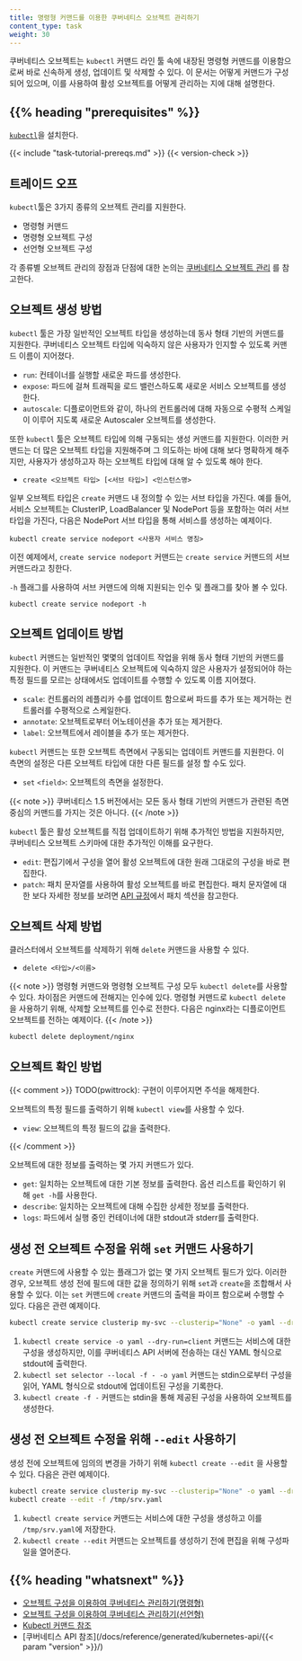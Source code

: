 ```yaml
---
title: 명령형 커맨드를 이용한 쿠버네티스 오브젝트 관리하기
content_type: task
weight: 30
---
```


<!-- overview -->
쿠버네티스 오브젝트는 `kubectl` 커맨드 라인 툴 속에 내장된 명령형 커맨드를 이용함으로써
바로 신속하게 생성, 업데이트 및 삭제할 수 있다. 이 문서는 어떻게 커맨드가 구성되어 있으며,
이를 사용하여 활성 오브젝트를 어떻게 관리하는 지에 대해 설명한다.


## {{% heading "prerequisites" %}}

[`kubectl`](/ko/docs/tasks/tools/)을 설치한다.

{{< include "task-tutorial-prereqs.md" >}} {{< version-check >}}



<!-- steps -->

## 트레이드 오프

`kubectl`툴은 3가지 종류의 오브젝트 관리를 지원한다.

* 명령형 커맨드
* 명령형 오브젝트 구성
* 선언형 오브젝트 구성

각 종류별 오브젝트 관리의 장점과 단점에 대한 논의는 [쿠버네티스 오브젝트 관리](/ko/docs/concepts/overview/working-with-objects/object-management/)
를 참고한다.

## 오브젝트 생성 방법

`kubectl` 툴은 가장 일반적인 오브젝트 타입을 생성하는데 동사 형태 기반의 커맨드를
지원한다. 쿠버네티스 오브젝트 타입에 익숙하지 않은 사용자가 인지할 수 있도록 커맨드
이름이 지어졌다.

- `run`: 컨테이너를 실행할 새로운 파드를 생성한다.
- `expose`: 파드에 걸쳐 트래픽을 로드 밸런스하도록 새로운 서비스 오브젝트를 생성한다.
- `autoscale`: 디플로이먼트와 같이, 하나의 컨트롤러에 대해 자동으로 수평적 스케일이 이루어 지도록 새로운 Autoscaler 오브젝트를 생성한다.

또한 `kubectl` 툴은 오브젝트 타입에 의해 구동되는 생성 커맨드를 지원한다.
이러한 커맨드는 더 많은 오브젝트 타입을 지원해주며 그 의도하는 바에 대해
보다 명확하게 해주지만, 사용자가 생성하고자 하는 오브젝트 타입에 대해
알 수 있도록 해야 한다.

- `create <오브젝트 타입> [<서브 타입>] <인스턴스명>`

일부 오브젝트 타입은 `create` 커맨드 내 정의할 수 있는 서브 타입을 가진다.
예를 들어, 서비스 오브젝트는 ClusterIP, LoadBalancer 및 NodePort 등을
포함하는 여러 서브 타입을 가진다, 다음은 NodePort 서브 타입을 통해 서비스를
생성하는 예제이다.

```shell
kubectl create service nodeport <사용자 서비스 명칭>
```

이전 예제에서, `create service nodeport` 커맨드는
`create service` 커맨드의 서브 커맨드라고 칭한다.

`-h` 플래그를 사용하여 서브 커맨드에 의해 지원되는 인수 및 플래그를
찾아 볼 수 있다.

```shell
kubectl create service nodeport -h
```

## 오브젝트 업데이트 방법

`kubectl` 커맨드는 일반적인 몇몇의 업데이트 작업을 위해 동사 형태 기반의 커맨드를 지원한다.
이 커맨드는 쿠버네티스 오브젝트에 익숙하지 않은 사용자가 설정되어야
하는 특정 필드를 모르는 상태에서도 업데이트를 수행할 수 있도록
이름 지어졌다.

- `scale`: 컨트롤러의 레플리카 수를 업데이트 함으로써 파드를 추가 또는 제거하는 컨트롤러를 수평적으로 스케일한다.
- `annotate`: 오브젝트로부터 어노테이션을 추가 또는 제거한다.
- `label`: 오브젝트에서 레이블을 추가 또는 제거한다.

`kubectl` 커맨드는 또한 오브젝트 측면에서 구동되는 업데이트 커맨드를 지원한다.
이 측면의 설정은 다른 오브젝트 타입에 대한 다른 필드를 설정 할 수도 있다.

- `set` `<field>`: 오브젝트의 측면을 설정한다.

{{< note >}}
쿠버네티스 1.5 버전에서는 모든 동사 형태 기반의 커맨드가 관련된 측면 중심의 커맨드를 가지는 것은 아니다.
{{< /note >}}

`kubectl` 툴은 활성 오브젝트를 직접 업데이트하기 위해 추가적인 방법을 지원하지만,
쿠버네티스 오브젝트 스키마에 대한 추가적인 이해를 요구한다.

- `edit`: 편집기에서 구성을 열어 활성 오브젝트에 대한 원래 그대로의 구성을 바로 편집한다.
- `patch`: 패치 문자열를 사용하여 활성 오브젝트를 바로 편집한다.
패치 문자열에 대한 보다 자세한 정보를 보려면
[API 규정](https://git.k8s.io/community/contributors/devel/sig-architecture/api-conventions.md#patch-operations)에서 패치 섹션을 참고한다.

## 오브젝트 삭제 방법

클러스터에서 오브젝트를 삭제하기 위해 `delete` 커맨드을 사용할 수 있다.

- `delete <타입>/<이름>`

{{< note >}}
명령형 커맨드와 명령형 오브젝트 구성 모두 `kubectl delete`를 사용할 수
있다. 차이점은 커맨드에 전해지는 인수에 있다. 명령형 커맨드로
`kubectl delete`을 사용하기 위해, 삭제할 오브젝트를 인수로 전한다.
다음은 nginx라는 디플로이먼트 오브젝트를 전하는 예제이다.
{{< /note >}}

```shell
kubectl delete deployment/nginx
```

## 오브젝트 확인 방법

{{< comment >}}
TODO(pwittrock): 구현이 이루어지면 주석을 해제한다.

오브젝트의 특정 필드를 출력하기 위해 `kubectl view`를 사용할 수 있다.

- `view`: 오브젝트의 특정 필드의 값을 출력한다.

{{< /comment >}}



오브젝트에 대한 정보를 출력하는 몇 가지 커맨드가 있다.

- `get`: 일치하는 오브젝트에 대한 기본 정보를 출력한다. 옵션 리스트를 확인하기 위해 `get -h`를 사용한다.
- `describe`: 일치하는 오브젝트에 대해 수집한 상세한 정보를 출력한다.
- `logs`: 파드에서 실행 중인 컨테이너에 대한 stdout과 stderr를 출력한다.

## 생성 전 오브젝트 수정을 위해 `set` 커맨드 사용하기

`create` 커맨드에 사용할 수 있는 플래그가 없는 몇 가지 오브젝트
필드가 있다. 이러한 경우, 오브젝트 생성 전에 필드에 대한 값을
정의하기 위해 `set`과 `create`을 조합해서 사용할 수 있다.
이는 `set` 커맨드에 `create` 커맨드의 출력을 파이프 함으로써 수행할 수 있다.
다음은 관련 예제이다.

```sh
kubectl create service clusterip my-svc --clusterip="None" -o yaml --dry-run=client | kubectl set selector --local -f - 'environment=qa' -o yaml | kubectl create -f -
```

1. `kubectl create service -o yaml --dry-run=client` 커맨드는 서비스에 대한 구성을 생성하지만, 이를 쿠버네티스 API 서버에 전송하는 대신 YAML 형식으로 stdout에 출력한다.
1. `kubectl set selector --local -f - -o yaml` 커맨드는 stdin으로부터 구성을 읽어, YAML 형식으로 stdout에 업데이트된 구성을 기록한다.
1. `kubectl create -f -` 커맨드는 stdin을 통해 제공된 구성을 사용하여 오브젝트를 생성한다.

## 생성 전 오브젝트 수정을 위해 `--edit` 사용하기

생성 전에 오브젝트에 임의의 변경을 가하기 위해 `kubectl create --edit` 을 사용할 수 있다.
다음은 관련 예제이다.

```sh
kubectl create service clusterip my-svc --clusterip="None" -o yaml --dry-run=client > /tmp/srv.yaml
kubectl create --edit -f /tmp/srv.yaml
```

1. `kubectl create service` 커맨드는 서비스에 대한 구성을 생성하고 이를 `/tmp/srv.yaml`에 저장한다.
1. `kubectl create --edit` 커맨드는 오브젝트를 생성하기 전에 편집을 위해 구성파일을 열어준다.



## {{% heading "whatsnext" %}}


* [오브젝트 구성을 이용하여 쿠버네티스 관리하기(명령형)](/ko/docs/tasks/manage-kubernetes-objects/imperative-config/)
* [오브젝트 구성을 이용하여 쿠버네티스 관리하기(선언형)](/ko/docs/tasks/manage-kubernetes-objects/declarative-config/)
* [Kubectl 커맨드 참조](/docs/reference/generated/kubectl/kubectl-commands/)
* [쿠버네티스 API 참조](/docs/reference/generated/kubernetes-api/{{< param "version" >}}/)
